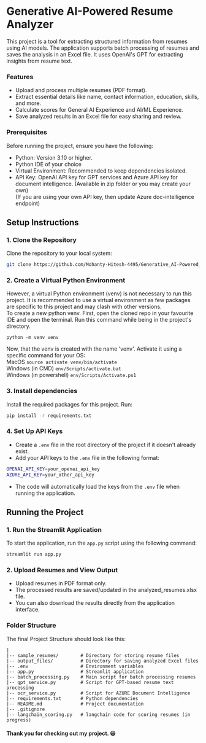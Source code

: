 # Generative AI-Powered Resume Analyzer 
This project is a tool for extracting structured information from resumes using AI models. The application supports batch processing of resumes and saves the analysis in an Excel file. It uses OpenAI's GPT for extracting insights from resume text.

### Features
- Upload and process multiple resumes (PDF format).
- Extract essential details like name, contact information, education, skills, and more.
- Calculate scores for General AI Experience and AI/ML Experience.
- Save analyzed results in an Excel file for easy sharing and review.

### Prerequisites
Before running the project, ensure you have the following:
- Python: Version 3.10 or higher.
- Python IDE of your choice
- Virtual Environment: Recommended to keep dependencies isolated.
- API Key: OpenAI API key for GPT services and Azure API key for document intelligence. (Available in zip folder or you may create your own)<br>
(If you are using your own API key, then update Azure doc-intelligence endpoint)

## Setup Instructions
### 1. Clone the Repository
Clone the repository to your local system:
```bash
git clone https://github.com/Mohanty-Hitesh-4495/Generative_AI-Powered_Resume_Analyzer.git
```
### 2. Create a Virtual Python Environment
However, a virtual Python environment (venv) is not necessary to run this project. 
It is recommended to use a virtual environment as few packages are 
specific to this project and may clash with other versions.
<br>To create a new python venv. First, open the cloned repo in your favourite IDE
and open the terminal. Run this command while being in the project's directory.
```shell
python -m venv venv
```
Now, that the venv is created with the name 'venv'. Activate it using a specific command for your OS:
<br>MacOS `source activate venv/bin/activate`
<br>Windows (in CMD) `env/Scripts/activate.bat`
<br>Windows (in powershell) `env/Scripts/Activate.ps1`

### 3. Install dependencies
Install the required packages for this project. Run:
```bash
pip install -r requirements.txt
```
### 4. Set Up API Keys
- Create a `.env` file in the root directory of the project if it doesn't already exist.
- Add your API keys to the `.env` file in the following format:
```bash
OPENAI_API_KEY=your_openai_api_key
AZURE_API_KEY=your_other_api_key
```
- The code will automatically load the keys from the `.env` file when running the application.

## Running the Project
### 1. Run the Streamlit Application
To start the application, run the `app.py` script using the following command:
```bash
streamlit run app.py
```
### 2. Upload Resumes and View Output
- Upload resumes in PDF format only.
- The processed results are saved/updated in the analyzed_resumes.xlsx file.
- You can also download the results directly from the application interface.

### Folder Structure
The final Project Structure should look like this:
```
|
|-- sample_resumes/        # Directory for storing resume files
|-- output_files/          # Directory for saving analyzed Excel files
|-- .env                   # Environment variables 
|-- app.py                 # Streamlit application 
|-- batch_processing.py    # Main script for batch processing resumes
|-- gpt_service.py         # Script for GPT-based resume text processing
|-- ocr_service.py         # Script for AZURE Document Intelligence
|-- requirements.txt       # Python dependencies
|-- README.md              # Project documentation
|-- .gitignore
|-- langchain_scoring.py   # langchain code for scoring resumes (in progress)
```

#### Thank you for checking out my project. 😃

